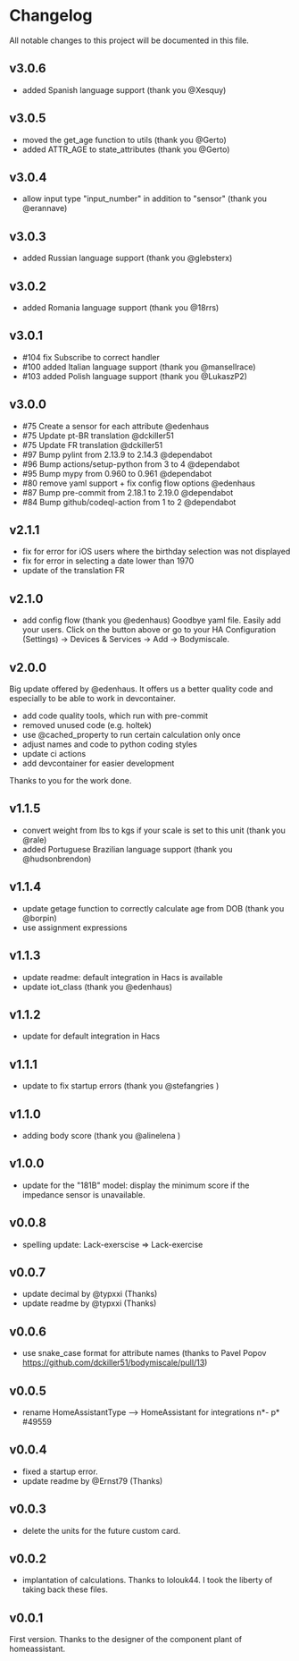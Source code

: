 # Changelog

All notable changes to this project will be documented in this file.

<!--next-version-placeholder-->

## v3.0.6

- added Spanish language support (thank you @Xesquy)

## v3.0.5

- moved the get_age function to utils (thank you @Gerto)
- added ATTR_AGE to state_attributes (thank you @Gerto)

## v3.0.4

- allow input type "input_number" in addition to "sensor" (thank you @erannave)

## v3.0.3

- added Russian language support (thank you @glebsterx)

## v3.0.2

- added Romania language support (thank you @18rrs)

## v3.0.1

- #104 fix Subscribe to correct handler
- #100 added Italian language support (thank you @mansellrace)
- #103 added Polish language support (thank you @LukaszP2)

## v3.0.0

- #75 Create a sensor for each attribute @edenhaus
- #75 Update pt-BR translation @dckiller51
- #75 Update FR translation @dckiller51
- #97 Bump pylint from 2.13.9 to 2.14.3 @dependabot
- #96 Bump actions/setup-python from 3 to 4 @dependabot
- #95 Bump mypy from 0.960 to 0.961 @dependabot
- #80 remove yaml support + fix config flow options @edenhaus
- #87 Bump pre-commit from 2.18.1 to 2.19.0 @dependabot
- #84 Bump github/codeql-action from 1 to 2 @dependabot

## v2.1.1

- fix for error for iOS users where the birthday selection was not displayed
- fix for error in selecting a date lower than 1970
- update of the translation FR

## v2.1.0

- add config flow (thank you @edenhaus)
  Goodbye yaml file. Easily add your users. Click on the button above or go to your HA Configuration (Settings) -> Devices & Services -> Add -> Bodymiscale.

## v2.0.0

Big update offered by @edenhaus. It offers us a better quality code and especially to be able to work in devcontainer.

- add code quality tools, which run with pre-commit
- removed unused code (e.g. holtek)
- use @cached_property to run certain calculation only once
- adjust names and code to python coding styles
- update ci actions
- add devcontainer for easier development

Thanks to you for the work done.

## v1.1.5

- convert weight from lbs to kgs if your scale is set to this unit (thank you @rale)
- added Portuguese Brazilian language support (thank you @hudsonbrendon)

## v1.1.4

- update getage function to correctly calculate age from DOB (thank you @borpin)
- use assignment expressions

## v1.1.3

- update readme: default integration in Hacs is available
- update iot_class (thank you @edenhaus)

## v1.1.2

- update for default integration in Hacs

## v1.1.1

- update to fix startup errors (thank you @stefangries )

## v1.1.0

- adding body score (thank you @alinelena )

## v1.0.0

- update for the "181B" model: display the minimum score if the impedance sensor is unavailable.

## v0.0.8

- spelling update: Lack-exerscise => Lack-exercise

## v0.0.7

- update decimal by @typxxi (Thanks)
- update readme by @typxxi (Thanks)

## v0.0.6

- use snake_case format for attribute names (thanks to Pavel Popov <https://github.com/dckiller51/bodymiscale/pull/13>)

## v0.0.5

- rename HomeAssistantType —> HomeAssistant for integrations n*- p* #49559

## v0.0.4

- fixed a startup error.
- update readme by @Ernst79 (Thanks)

## v0.0.3

- delete the units for the future custom card.

## v0.0.2

- implantation of calculations. Thanks to lolouk44. I took the liberty of taking back these files.

## v0.0.1

First version. Thanks to the designer of the component plant of homeassistant.
